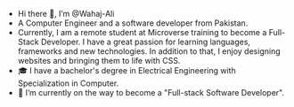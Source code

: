 - Hi there 👋, I’m @Wahaj-Ali
- A Computer Engineer and a software developer from Pakistan.
- Currently, I am a remote student at Microverse training to become a Full-Stack Developer. I have a great passion for learning languages, frameworks and new technologies. In addition to that, I enjoy designing websites and bringing them to life with CSS. 
- 🎓 I have a bachelor's degree in Electrical Engineering with Specialization in Computer.
- 🌱 I’m currently on the way to become a "Full-stack Software Developer".  

<!---
Wahaj-Ali/Wahaj-Ali is a ✨ special ✨ repository because its `README.md` (this file) appears on your GitHub profile.
You can click the Preview link to take a look at your changes.
--->
